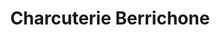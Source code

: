 ---
title: "Charcuterie Berrichone"
url: /neuvy-saint-sepulchre/charcuterie-berrichone/
shop: Metzgerei
---